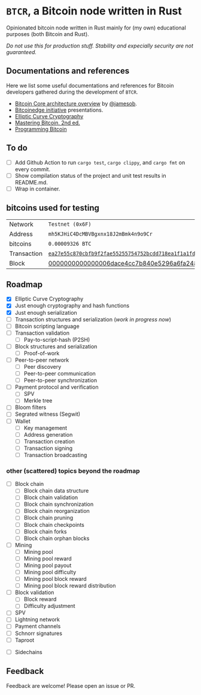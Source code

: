# `BTCR`, a Bitcoin node written in Rust

Opinionated bitcoin node written in Rust mainly for (my own) educational purposes (both Bitcoin and Rust).

_Do not use this for production stuff. Stability and expecially security are not guaranteed._

## Documentations and references

Here we list some useful documentations and references for Bitcoin developers gathered during the development of `BTCR`.

- [Bitcoin Core architecture overview](https://jameso.be/dev++2018/#1) by [@jamesob](https://twitter.com/jamesob).
- [Bitcoinedge initiative](https://bitcoinedge.org/presentations) presentations.
- [Elliptic Curve Cryptography](docs/ecc/)
- [Mastering Bitcoin, 2nd ed.](https://github.com/bitcoinbook/bitcoinbook)
- [Programming Bitcoin](https://github.com/jimmysong/programmingbitcoin)

## To do

- [ ] Add Github Action to run `cargo test`, `cargo clippy`, and `cargo fmt` on every commit.
- [ ] Show compilation status of the project and unit test results in README.md.
- [ ] Wrap in container.
<!-- - [ ] Add Github Action to run `cargo doc` and publish the documentation to Github Pages.
- [ ] Add Github Action to run `cargo audit` on every commit.
- [ ] Add Github Action to run `cargo bench` on every commit. -->

## bitcoins used for testing

| | |
|----------|----------|
|Network|`Testnet (0x6F)`|
|Address|`mh5KJHiC4DcMBVBgxnx18J2mBmk4n9o9Cr`|
|bitcoins|`0.00009326 BTC`|
|Transaction|[`ea27e55c870cbfb9f2fae55255754752bcdd718ea1f1a1fd6c16f7112fd69c2d`](https://live.blockcypher.com/btc-testnet/tx/ea27e55c870cbfb9f2fae55255754752bcdd718ea1f1a1fd6c16f7112fd69c2d/)|
|Block|[0000000000000006dace4cc7b840e5296a6fa248957b89e87c912d7f3bb396c1](https://live.blockcypher.com/btc-testnet/block/0000000000000006dace4cc7b840e5296a6fa248957b89e87c912d7f3bb396c1/)|

## Roadmap

- [X] Elliptic Curve Cryptography
- [X] Just enough cryptography and hash functions
- [X] Just enough serialization
- [ ] Transaction structures and serialization (_*work in progress now*_)
- [ ] Bitcoin scripting language
- [ ] Transaction validation
  - [ ] Pay-to-script-hash (P2SH)
- [ ] Block structures and serialization
  - [ ] Proof-of-work
- [ ] Peer-to-peer network
  - [ ] Peer discovery
  - [ ] Peer-to-peer communication
  - [ ] Peer-to-peer synchronization
- [ ] Payment protocol and verification
  - [ ] SPV
  - [ ] Merkle tree
- [ ] Bloom filters
- [ ] Segrated witness (Segwit)
- [ ] Wallet
  - [ ] Key management
  - [ ] Address generation
  - [ ] Transaction creation
  - [ ] Transaction signing
  - [ ] Transaction broadcasting

### other (scattered) topics beyond the roadmap

- [ ] Block chain
  - [ ] Block chain data structure
  - [ ] Block chain validation
  - [ ] Block chain synchronization
  - [ ] Block chain reorganization
  - [ ] Block chain pruning
  - [ ] Block chain checkpoints
  - [ ] Block chain forks
  - [ ] Block chain orphan blocks
- [ ] Mining
  - [ ] Mining pool
  - [ ] Mining pool reward
  - [ ] Mining pool payout
  - [ ] Mining pool difficulty
  - [ ] Mining pool block reward
  - [ ] Mining pool block reward distribution
- [ ] Block validation
  - [ ] Block reward
  - [ ] Difficulty adjustment 
- [ ] SPV
- [ ] Lightning network
- [ ] Payment channels
- [ ] Schnorr signatures
- [ ] Taproot
<!-- - [ ] MAST -->
<!-- - [ ] Confidential transactions -->
<!-- - [ ] Mimblewimble -->
- [ ] Sidechains
<!-- - [ ] Drivechain -->

## Feedback

Feedback are welcome! Please open an issue or PR.
